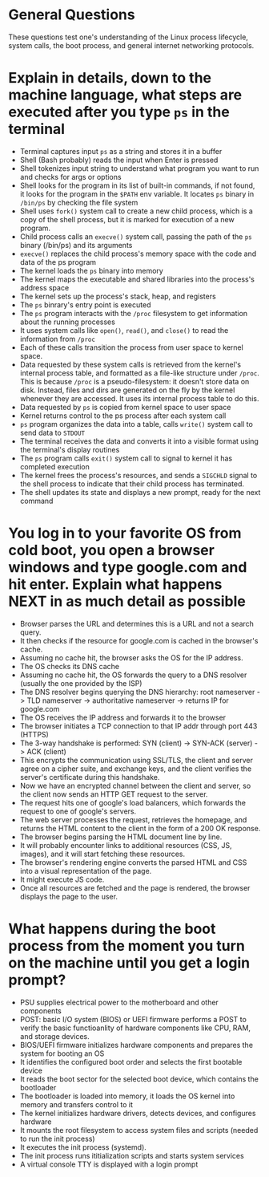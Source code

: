 # General Questions
These questions test one's understanding of the Linux process lifecycle, system calls, the boot process, and general internet networking protocols.

# Explain in details, down to the machine language, what steps are executed after you type `ps` in the terminal
- Terminal captures input `ps` as a string and stores it in a buffer
- Shell (Bash probably) reads the input when Enter is pressed
- Shell tokenizes input string to understand what program you want to run and checks for args or options
- Shell looks for the program in its list of built-in commands, if not found, it looks for the program in the `$PATH` env variable. It locates `ps` binary in `/bin/ps` by checking the file system
- Shell uses `fork()` system call to create a new child process, which is a copy of the shell process, but it is marked for execution of a new program.
- Child process calls an `execve()` system call, passing the path of the `ps` binary (/bin/ps) and its arguments
- `execve()` replaces the child process's memory space with the code and data of the ps program
- The kernel loads the `ps` binary into memory
- The kernel maps the executable and shared libraries into the process's address space
- The kernel sets up the process's stack, heap, and registers
- The `ps` binrary's entry point is executed
- The `ps` program interacts with the `/proc` filesystem to get information about the running processes
- It uses system calls like `open()`, `read()`, and `close()` to read the information from `/proc`
- Each of these calls transition the process from user space to kernel space.
- Data requested by these system calls is retrieved from the kernel's internal process table, and formatted as a file-like structure under `/proc`. This is because `/proc` is a pseudo-filesystem: it doesn't store data on disk. Instead, files and dirs are generated on the fly by the kernel whenever they are accessed. It uses its internal process table to do this.
- Data requested by `ps` is copied from kernel space to user space
- Kernel returns control to the ps process after each system call
- `ps` program organizes the data into a table, calls `write()` system call to send data to `STDOUT`
- The terminal receives the data and converts it into a visible format using the terminal's display routines
- The `ps` program calls `exit()` system call to signal to kernel it has completed execution
- The kernel frees the process's resources, and sends a `SIGCHLD` signal to the shell process to indicate that their child process has terminated.
- The shell updates its state and displays a new prompt, ready for the next command


# You log in to your favorite OS from cold boot, you open a browser windows and type google.com and hit enter. Explain what happens NEXT in as much detail as possible
- Browser parses the URL and determines this is a URL and not a search query.
- It then checks if the resource for google.com is cached in the browser's cache. 
- Assuming no cache hit, the browser asks the OS for the IP address. 
- The OS checks its DNS cache
- Assuming no cache hit, the OS forwards the query to a DNS resolver (usually the one provided by the ISP)
- The DNS resolver begins querying the DNS hierarchy: root nameserver -> TLD nameserver -> authoritative nameserver -> returns IP for google.com
- The OS receives the IP address and forwards it to the browser
- The browser initiates a TCP connection to that IP addr through port 443 (HTTPS)
- The 3-way handshake is performed: SYN (client) -> SYN-ACK (server) -> ACK (client)
- This encrypts the communication using SSL/TLS, the client and server agree on a cipher suite, and exchange keys, and the client verifies the server's certificate during this handshake. 
- Now we have an encrypted channel between the client and server, so the client now sends an HTTP GET request to the server. 
- The request hits one of google's load balancers, which forwards the request to one of google's servers.
- The web server processes the request, retrieves the homepage, and returns the HTML content to the client in the form of a 200 OK response.
- The browser begins parsing the HTML document line by line.
- It will probably encounter links to additional resources (CSS, JS, images), and it will start fetching these resources.
- The browser's rendering engine converts the parsed HTML and CSS into a visual representation of the page.
- It might execute JS code.
- Once all resources are fetched and the page is rendered, the browser displays the page to the user.


# What happens during the boot process from the moment you turn on the machine until you get a login prompt?
- PSU supplies electrical power to the motherboard and other components
- POST: basic I/O system (BIOS) or UEFI firmware performs a POST to verify the basic functioanlity of hardware components like CPU, RAM, and storage devices.
- BIOS/UEFI firmware initializes hardware components and prepares the system for booting an OS
- It identifies the configured boot order and selects the first bootable device
- It reads the boot sector for the selected boot device, which contains the bootloader
- The bootloader is loaded into memory, it loads the OS kernel into memory and transfers control to it
- The kernel initializes hardware drivers, detects devices, and configures hardware
- It mounts the root filesystem to access system files and scripts (needed to run the init process)
- It executes the init process (systemd).
- The init process runs ititialization scripts and starts system services
- A virtual console TTY is displayed with a login prompt
